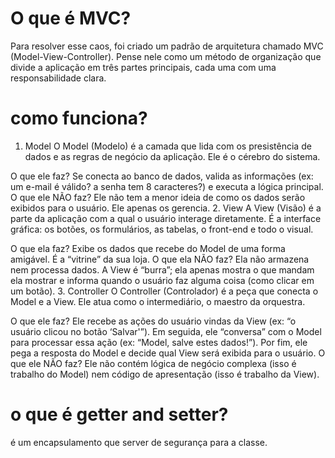 # O que é MVC?
Para resolver esse caos, foi criado um padrão de arquitetura chamado MVC (Model-View-Controller). Pense nele como um método de organização que divide a aplicação em três partes principais, cada uma com uma responsabilidade clara. 

# como funciona?

1. Model
O Model (Modelo) é a camada que lida com os presistência de dados e as regras de negócio da aplicação. Ele é o cérebro do sistema.

O que ele faz? Se conecta ao banco de dados, valida as informações (ex: um e-mail é válido? a senha tem 8 caracteres?) e executa a lógica principal.
O que ele NÃO faz? Ele não tem a menor ideia de como os dados serão exibidos para o usuário. Ele apenas os gerencia.
2. View
A View (Visão) é a parte da aplicação com a qual o usuário interage diretamente. É a interface gráfica: os botões, os formulários, as tabelas, o front-end e todo o visual.

O que ela faz? Exibe os dados que recebe do Model de uma forma amigável. É a “vitrine” da sua loja.
O que ela NÃO faz? Ela não armazena nem processa dados. A View é “burra”; ela apenas mostra o que mandam ela mostrar e informa quando o usuário faz alguma coisa (como clicar em um botão).
3. Controller
O Controller (Controlador) é a peça que conecta o Model e a View. Ele atua como o intermediário, o maestro da orquestra.

O que ele faz? Ele recebe as ações do usuário vindas da View (ex: “o usuário clicou no botão ‘Salvar'”). Em seguida, ele “conversa” com o Model para processar essa ação (ex: “Model, salve estes dados!”). Por fim, ele pega a resposta do Model e decide qual View será exibida para o usuário.
O que ele NÃO faz? Ele não contém lógica de negócio complexa (isso é trabalho do Model) nem código de apresentação (isso é trabalho da View).

# o que é getter and setter?
é um encapsulamento que server de segurança para a classe.